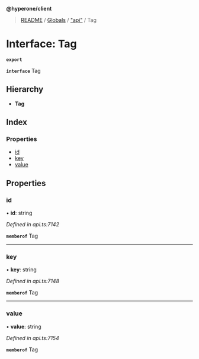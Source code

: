 **@hyperone/client**

> [README](../README.md) / [Globals](../globals.md) / ["api"](../modules/_api_.md) / Tag

# Interface: Tag

**`export`** 

**`interface`** Tag

## Hierarchy

* **Tag**

## Index

### Properties

* [id](_api_.tag.md#id)
* [key](_api_.tag.md#key)
* [value](_api_.tag.md#value)

## Properties

### id

•  **id**: string

*Defined in api.ts:7142*

**`memberof`** Tag

___

### key

•  **key**: string

*Defined in api.ts:7148*

**`memberof`** Tag

___

### value

•  **value**: string

*Defined in api.ts:7154*

**`memberof`** Tag
